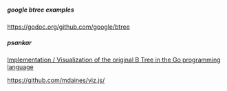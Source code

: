 
##### google btree examples

https://godoc.org/github.com/google/btree

##### psankar

[Implementation / Visualization of the original B Tree in the Go programming language](https://github.com/psankar/btree-go)

https://github.com/mdaines/viz.js/
